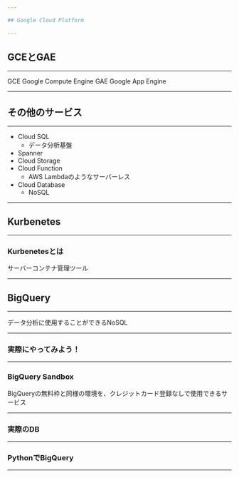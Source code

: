 ```yaml
---

## Google Cloud Platform

---
```


## GCEとGAE

---

GCE Google Compute Engine
GAE Google App Engine

---

## その他のサービス

---

- Cloud SQL
    - データ分析基盤
- Spanner
- Cloud Storage
- Cloud Function
    - AWS Lambdaのようなサーバーレス
- Cloud Database
    - NoSQL

---

## Kurbenetes

---

### Kurbenetesとは

サーバーコンテナ管理ツール

---

## BigQuery

---

データ分析に使用することができるNoSQL

---

### 実際にやってみよう！

---

### BigQuery Sandbox

BigQueryの無料枠と同様の環境を、クレジットカード登録なしで使用できるサービス

---

### 実際のDB

---

### PythonでBigQuery

---
